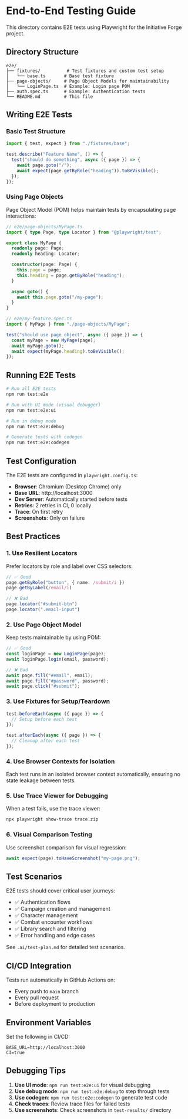 # End-to-End Testing Guide

This directory contains E2E tests using Playwright for the Initiative Forge project.

## Directory Structure

```
e2e/
├── fixtures/          # Test fixtures and custom test setup
│   └── base.ts       # Base test fixture
├── page-objects/     # Page Object Models for maintainability
│   └── LoginPage.ts  # Example: Login page POM
├── auth.spec.ts      # Example: Authentication tests
└── README.md         # This file
```

## Writing E2E Tests

### Basic Test Structure

```typescript
import { test, expect } from "./fixtures/base";

test.describe("Feature Name", () => {
  test("should do something", async ({ page }) => {
    await page.goto("/");
    await expect(page.getByRole("heading")).toBeVisible();
  });
});
```

### Using Page Objects

Page Object Model (POM) helps maintain tests by encapsulating page interactions:

```typescript
// e2e/page-objects/MyPage.ts
import { type Page, type Locator } from "@playwright/test";

export class MyPage {
  readonly page: Page;
  readonly heading: Locator;

  constructor(page: Page) {
    this.page = page;
    this.heading = page.getByRole("heading");
  }

  async goto() {
    await this.page.goto("/my-page");
  }
}

// e2e/my-feature.spec.ts
import { MyPage } from "./page-objects/MyPage";

test("should use page object", async ({ page }) => {
  const myPage = new MyPage(page);
  await myPage.goto();
  await expect(myPage.heading).toBeVisible();
});
```

## Running E2E Tests

```bash
# Run all E2E tests
npm run test:e2e

# Run with UI mode (visual debugger)
npm run test:e2e:ui

# Run in debug mode
npm run test:e2e:debug

# Generate tests with codegen
npm run test:e2e:codegen
```

## Test Configuration

The E2E tests are configured in `playwright.config.ts`:

- **Browser**: Chromium (Desktop Chrome) only
- **Base URL**: http://localhost:3000
- **Dev Server**: Automatically started before tests
- **Retries**: 2 retries in CI, 0 locally
- **Trace**: On first retry
- **Screenshots**: Only on failure

## Best Practices

### 1. Use Resilient Locators

Prefer locators by role and label over CSS selectors:

```typescript
// ✅ Good
page.getByRole("button", { name: /submit/i })
page.getByLabel(/email/i)

// ❌ Bad
page.locator("#submit-btn")
page.locator(".email-input")
```

### 2. Use Page Object Model

Keep tests maintainable by using POM:

```typescript
// ✅ Good
const loginPage = new LoginPage(page);
await loginPage.login(email, password);

// ❌ Bad
await page.fill("#email", email);
await page.fill("#password", password);
await page.click("#submit");
```

### 3. Use Fixtures for Setup/Teardown

```typescript
test.beforeEach(async ({ page }) => {
  // Setup before each test
});

test.afterEach(async ({ page }) => {
  // Cleanup after each test
});
```

### 4. Use Browser Contexts for Isolation

Each test runs in an isolated browser context automatically, ensuring no state leakage between tests.

### 5. Use Trace Viewer for Debugging

When a test fails, use the trace viewer:

```bash
npx playwright show-trace trace.zip
```

### 6. Visual Comparison Testing

Use screenshot comparison for visual regression:

```typescript
await expect(page).toHaveScreenshot("my-page.png");
```

## Test Scenarios

E2E tests should cover critical user journeys:

- ✅ Authentication flows
- ✅ Campaign creation and management
- ✅ Character management
- ✅ Combat encounter workflows
- ✅ Library search and filtering
- ✅ Error handling and edge cases

See `.ai/test-plan.md` for detailed test scenarios.

## CI/CD Integration

Tests run automatically in GitHub Actions on:
- Every push to `main` branch
- Every pull request
- Before deployment to production

## Environment Variables

Set the following in CI/CD:

```env
BASE_URL=http://localhost:3000
CI=true
```

## Debugging Tips

1. **Use UI mode**: `npm run test:e2e:ui` for visual debugging
2. **Use debug mode**: `npm run test:e2e:debug` to step through tests
3. **Use codegen**: `npm run test:e2e:codegen` to generate test code
4. **Check traces**: Review trace files for failed tests
5. **Use screenshots**: Check screenshots in `test-results/` directory
